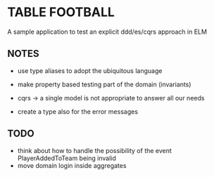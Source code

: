 # TABLE FOOTBALL

A sample application to test an explicit ddd/es/cqrs approach in ELM

## NOTES

- use type aliases to adopt the ubiquitous language
- make property based testing part of the domain (invariants)

- cqrs -> a single model is not appropriate to answer all our needs

- create a type also for the error messages

## TODO

- think about how to handle the possibility of the event PlayerAddedToTeam being invalid
- move domain login inside aggregates
